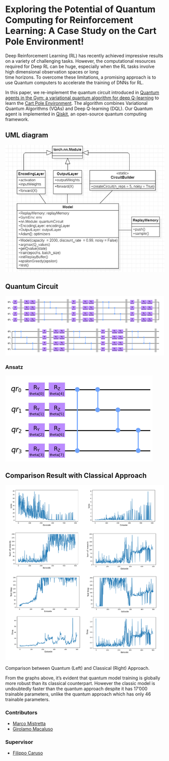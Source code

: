 # Exploring the Potential of Quantum Computing for Reinforcement Learning: A Case Study on the Cart Pole Environment!

Deep Reinforcement Learning (RL) has  recently achieved impressive results on  a variety of challenging tasks. However, the computational resources required for Deep RL can be huge, especially when the RL tasks involve high dimensional observation spaces or long  
time  horizons.  To overcome these limitations, a promising approach is to use Quantum computers to accelerate the training of DNNs for  RL. 

In this paper, we re-implement the quantum  circuit  introduced  in [Quantum  agents in the Gym:  a variational quantum algorithm for deep Q-learning](https://arxiv.org/abs/2103.15084) to learn the [Cart Pole Environment](https://www.gymlibrary.dev/environments/classic_control/cart_pole/). The algorithm combines Variational Quantum Algorithms (VQAs) and  Deep Q-learning (DQL). Our Quantum  agent is implemented in [Qiskit](https://qiskit.org/), an open-source quantum computing framework.  


## UML diagram

![UML](/images/uml.jpeg)

## Quantum Circuit

![QuantumCircuit](/images/CircuitoQML.png)

### Ansatz

![Ansatz](/images/ansatz.png)

## Comparison Result with Classical Approach

![Comparison](/images/comparison.png)

Comparison between Quantum (Left) and Classical (Right) Approach.

From the graphs above, it’s evident that quantum model training is globally more
robust than its classical counterpart. However the classic model is undoubtedly
faster than the quantum approach despite it has 17’000 trainable parameters, unlike
the quantum approach which has only 46 trainable parameters.


### Contributors
- [Marco Mistretta](https://github.com/marcomistretta)
- [Girolamo Macaluso](https://github.com/ganjiro/)

### Supervisor
- [Filippo Caruso](https://www.unifi.it/p-doc2-2019-200010-C-3f2b342f38282c-0.html)

